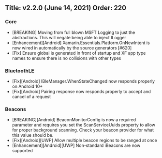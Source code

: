 Title: v2.2.0 (June 14, 2021)
Order: 220
---

### Core
* [BREAKING] Moving from full blown MSFT Logging to just the abstractions.  This will negate being able to inject ILogger<T>
* [Enhancement][Android] Xamarin.Essentials.Platform.OnNewIntent is now wired in automatically by the source generators [#620]
* [Fix] Ensure global is generated in front of startup and XF app type names to ensure there is no collisions with other types

### BluetoothLE
* [Fix][Android] IBleManager.WhenStateChanged now responds properly on Android 10+
* [Fix][Android] Pairing response now responds properly to accept and cancel of a request

### Beacons
* [BREAKING][Android] BeaconMonitorConfig is now a required parameter and requires you set the ScanServiceUuids property to allow for proper background scanning. Check your beacon provider for what this value should be.
* [Fix][Android][UWP] Allow multiple beacon regions to be ranged at once
* [Enhancement][Android][UWP] Non-standard iBeacons are now supported
